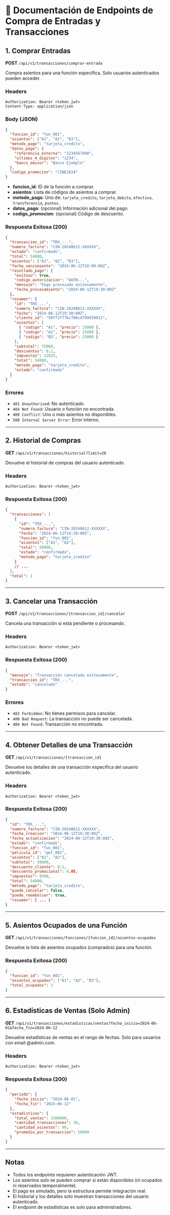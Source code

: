   # 📄 Documentación de Endpoints de Compra de Entradas y Transacciones

  ## 1. Comprar Entradas

  **POST** `/api/v1/transacciones/comprar-entrada`

  Compra asientos para una función específica. Solo usuarios autenticados pueden acceder.

  ### Headers
  ```
  Authorization: Bearer <token_jwt>
  Content-Type: application/json
  ```

  ### Body (JSON)
  ```json
  {
    "funcion_id": "fun_001",
    "asientos": ["A1", "A2", "B3"],
    "metodo_pago": "tarjeta_credito",
    "datos_pago": {
      "referencia_externa": "1234567890",
      "ultimos_4_digitos": "1234",
      "banco_emisor": "Banco Ejemplo"
    },
    "codigo_promocion": "CINE2024"
  }
  ```

  - **funcion_id**: ID de la función a comprar.
  - **asientos**: Lista de códigos de asientos a comprar.
  - **metodo_pago**: Uno de: `tarjeta_credito`, `tarjeta_debito`, `efectivo`, `transferencia`, `puntos`.
  - **datos_pago**: (opcional) Información adicional del pago.
  - **codigo_promocion**: (opcional) Código de descuento.

  ### Respuesta Exitosa (200)
  ```json
  {
    "transaccion_id": "TRX_...",
    "numero_factura": "CIN-20240612-XXXXXX",
    "estado": "confirmado",
    "total": 54000,
    "asientos": ["A1", "A2", "B3"],
    "fecha_vencimiento": "2024-06-12T20:00:00Z",
    "resultado_pago": {
      "exitoso": true,
      "codigo_autorizacion": "AUTH...",
      "mensaje": "Pago procesado exitosamente",
      "fecha_procesamiento": "2024-06-12T19:30:00Z"
    },
    "resumen": {
      "id": "TRX_...",
      "numero_factura": "CIN-20240612-XXXXXX",
      "fecha": "2024-06-12T19:30:00Z",
      "cliente_id": "507f1f77bcf86cd799439011",
      "asientos": [
        { "codigo": "A1", "precio": 25000 },
        { "codigo": "A2", "precio": 25000 },
        { "codigo": "B3", "precio": 25000 }
      ],
      "subtotal": 75000,
      "descuentos": 0.1,
      "impuestos": 12825,
      "total": 54000,
      "metodo_pago": "tarjeta_credito",
      "estado": "confirmado"
    }
  }
  ```

  ### Errores
  - `401 Unauthorized`: No autenticado.
  - `404 Not Found`: Usuario o función no encontrada.
  - `409 Conflict`: Uno o más asientos no disponibles.
  - `500 Internal Server Error`: Error interno.

  ---

  ## 2. Historial de Compras

  **GET** `/api/v1/transacciones/historial?limit=20`

  Devuelve el historial de compras del usuario autenticado.

  ### Headers
  ```
  Authorization: Bearer <token_jwt>
  ```

  ### Respuesta Exitosa (200)
  ```json
  {
    "transacciones": [
      {
        "id": "TRX_...",
        "numero_factura": "CIN-20240612-XXXXXX",
        "fecha": "2024-06-12T19:30:00Z",
        "funcion_id": "fun_001",
        "asientos": ["A1", "A2"],
        "total": 50000,
        "estado": "confirmado",
        "metodo_pago": "tarjeta_credito"
      }
      // ...
    ],
    "total": 1
  }
  ```

  ---

  ## 3. Cancelar una Transacción

  **POST** `/api/v1/transacciones/{transaccion_id}/cancelar`

  Cancela una transacción si está pendiente o procesando.

  ### Headers
  ```
  Authorization: Bearer <token_jwt>
  ```

  ### Respuesta Exitosa (200)
  ```json
  {
    "mensaje": "Transacción cancelada exitosamente",
    "transaccion_id": "TRX_...",
    "estado": "cancelado"
  }
  ```

  ### Errores
  - `403 Forbidden`: No tienes permisos para cancelar.
  - `400 Bad Request`: La transacción no puede ser cancelada.
  - `404 Not Found`: Transacción no encontrada.

  ---

  ## 4. Obtener Detalles de una Transacción

  **GET** `/api/v1/transacciones/{transaccion_id}`

  Devuelve los detalles de una transacción específica del usuario autenticado.

  ### Headers
  ```
  Authorization: Bearer <token_jwt>
  ```

  ### Respuesta Exitosa (200)
  ```json
  {
    "id": "TRX_...",
    "numero_factura": "CIN-20240612-XXXXXX",
    "fecha_creacion": "2024-06-12T19:30:00Z",
    "fecha_actualizacion": "2024-06-12T19:30:00Z",
    "estado": "confirmado",
    "funcion_id": "fun_001",
    "pelicula_id": "pel_001",
    "asientos": ["A1", "A2"],
    "subtotal": 50000,
    "descuento_cliente": 0.1,
    "descuento_promocional": 0.05,
    "impuestos": 9500,
    "total": 54000,
    "metodo_pago": "tarjeta_credito",
    "puede_cancelar": false,
    "puede_reembolsar": true,
    "resumen": { ... }
  }
  ```

  ---

  ## 5. Asientos Ocupados de una Función

  **GET** `/api/v1/transacciones/funciones/{funcion_id}/asientos-ocupados`

  Devuelve la lista de asientos ocupados (comprados) para una función.

  ### Respuesta Exitosa (200)
  ```json
  {
    "funcion_id": "fun_001",
    "asientos_ocupados": ["A1", "A2", "B3"],
    "total_ocupados": 3
  }
  ```

  ---

  ## 6. Estadísticas de Ventas (Solo Admin)

  **GET** `/api/v1/transacciones/estadisticas/ventas?fecha_inicio=2024-06-01&fecha_fin=2024-06-12`

  Devuelve estadísticas de ventas en el rango de fechas. Solo para usuarios con email @admin.com.

  ### Headers
  ```
  Authorization: Bearer <token_jwt>
  ```

  ### Respuesta Exitosa (200)
  ```json
  {
    "periodo": {
      "fecha_inicio": "2024-06-01",
      "fecha_fin": "2024-06-12"
    },
    "estadisticas": {
      "total_ventas": 1500000,
      "cantidad_transacciones": 30,
      "cantidad_asientos": 90,
      "promedio_por_transaccion": 50000
    }
  }
  ```

  ---

  ## Notas

  - Todos los endpoints requieren autenticación JWT.
  - Los asientos solo se pueden comprar si están disponibles (ni ocupados ni reservados temporalmente).
  - El pago es simulado, pero la estructura permite integración real.
  - El historial y los detalles solo muestran transacciones del usuario autenticado.
  - El endpoint de estadísticas es solo para administradores. 